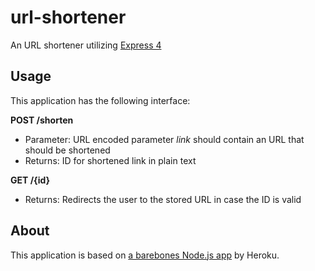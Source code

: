 # url-shortener

An URL shortener utilizing [Express 4](http://expressjs.com/)

## Usage

This application has the following interface:

**POST /shorten**
+ Parameter: URL encoded parameter _link_ should contain an URL that should be shortened
+ Returns: ID for shortened link in plain text

**GET /{id}**
+ Returns: Redirects the user to the stored URL in case the ID is valid

## About

This application is based on [a barebones Node.js app](https://github.com/heroku/node-js-getting-started) by Heroku.